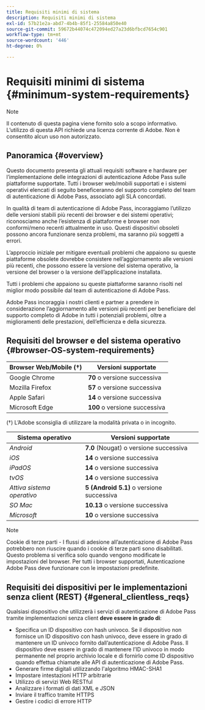 ```yaml
---
title: Requisiti minimi di sistema
description: Requisiti minimi di sistema
exl-id: 57b21e2a-abd7-4b4b-85f1-25584a850e40
source-git-commit: 59672b44074c472094ed27a23d6bfbcd7654c901
workflow-type: tm+mt
source-wordcount: '446'
ht-degree: 0%

---
```


# Requisiti minimi di sistema {#minimum-system-requirements}

>[!NOTE]
>
>Il contenuto di questa pagina viene fornito solo a scopo informativo. L’utilizzo di questa API richiede una licenza corrente di Adobe. Non è consentito alcun uso non autorizzato.


## Panoramica {#overview}

Questo documento presenta gli attuali requisiti software e hardware per l’implementazione delle integrazioni di autenticazione Adobe Pass sulle piattaforme supportate. Tutti i browser web/mobili supportati e i sistemi operativi elencati di seguito beneficeranno del supporto completo del team di autenticazione di Adobe Pass, associato agli SLA concordati.

In qualità di team di autenticazione di Adobe Pass, incoraggiamo l’utilizzo delle versioni stabili più recenti dei browser e dei sistemi operativi; riconosciamo anche l’esistenza di piattaforme e browser non conformi/meno recenti attualmente in uso. Questi dispositivi obsoleti possono ancora funzionare senza problemi, ma saranno più soggetti a errori.

L’approccio iniziale per mitigare eventuali problemi che appaiono su queste piattaforme obsolete dovrebbe consistere nell’aggiornamento alle versioni più recenti, che possono essere la versione del sistema operativo, la versione del browser o la versione dell’applicazione installata.

Tutti i problemi che appaiono su queste piattaforme saranno risolti nel miglior modo possibile dal team di autenticazione di Adobe Pass.

Adobe Pass incoraggia i nostri clienti e partner a prendere in considerazione l’aggiornamento alle versioni più recenti per beneficiare del supporto completo di Adobe in tutti i potenziali problemi, oltre a miglioramenti delle prestazioni, dell’efficienza e della sicurezza.


## Requisiti del browser e del sistema operativo {#browser-OS-system-requirements}


| Browser Web/Mobile (†) | Versioni supportate |
|---|---|
| Google Chrome | **70** o versione successiva |
| Mozilla Firefox | **57** o versione successiva |
| Apple Safari | **14** o versione successiva |
| Microsoft Edge | **100** o versione successiva |

(†) L’Adobe sconsiglia di utilizzare la modalità privata o in incognito.

| Sistema operativo | Versioni supportate |
|---|---|
| *Android* | **7.0** (Nougat) o versione successiva |
| *iOS* | **14** o versione successiva |
| *iPadOS* | **14** o versione successiva |
| *tvOS* | **14** o versione successiva |
| *Attiva sistema operativo* | **5 (Android 5.1)** o versione successiva |
| *SO Mac* | **10.13** o versione successiva |
| *Microsoft* | **10** o versione successiva |




>[!NOTE]
>
>Cookie di terze parti - I flussi di adesione all’autenticazione di Adobe Pass potrebbero non riuscire quando i cookie di terze parti sono disabilitati.  Questo problema si verifica solo quando vengono modificate le impostazioni del browser. Per tutti i browser supportati, Autenticazione Adobe Pass deve funzionare con le impostazioni predefinite.


## Requisiti dei dispositivi per le implementazioni senza client (REST) {#general_clientless_reqs}


Qualsiasi dispositivo che utilizzerà i servizi di autenticazione di Adobe Pass tramite implementazioni senza client **deve essere in grado di**:

* Specifica un ID dispositivo con hash univoco. Se il dispositivo non fornisce un ID dispositivo con hash univoco, deve essere in grado di mantenere un ID univoco fornito dall’autenticazione di Adobe Pass. Il dispositivo deve essere in grado di mantenere l’ID univoco in modo permanente nel proprio archivio locale e di fornirlo come ID dispositivo quando effettua chiamate alle API di autenticazione di Adobe Pass.
* Generare firme digitali utilizzando l&#39;algoritmo HMAC-SHA1
* Impostare intestazioni HTTP arbitrarie
* Utilizzo di servizi Web RESTful
* Analizzare i formati di dati XML e JSON
* Inviare il traffico tramite HTTPS
* Gestire i codici di errore HTTP
